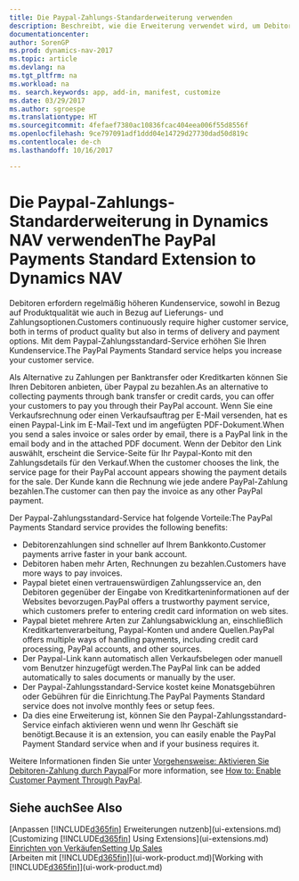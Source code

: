 ```yaml
---
title: Die Paypal-Zahlungs-Standarderweiterung verwenden
description: Beschreibt, wie die Erweiterung verwendet wird, um Debitoren zu aktivieren, um Zahlungen mit Paypal zu leisten.
documentationcenter: 
author: SorenGP
ms.prod: dynamics-nav-2017
ms.topic: article
ms.devlang: na
ms.tgt_pltfrm: na
ms.workload: na
ms. search.keywords: app, add-in, manifest, customize
ms.date: 03/29/2017
ms.author: sgroespe
ms.translationtype: HT
ms.sourcegitcommit: 4fefaef7380ac10836fcac404eea006f55d8556f
ms.openlocfilehash: 9ce797091adf1ddd04e14729d27730dad50d819c
ms.contentlocale: de-ch
ms.lasthandoff: 10/16/2017

---
```

# <a name="the-paypal-payments-standard-extension-to-dynamics-nav"></a><span data-ttu-id="81664-103">Die Paypal-Zahlungs-Standarderweiterung in Dynamics NAV verwenden</span><span class="sxs-lookup"><span data-stu-id="81664-103">The PayPal Payments Standard Extension to Dynamics NAV</span></span>
<span data-ttu-id="81664-104">Debitoren erfordern regelmäßig höheren Kundenservice, sowohl in Bezug auf Produktqualität wie auch in Bezug auf Lieferungs- und Zahlungsoptionen.</span><span class="sxs-lookup"><span data-stu-id="81664-104">Customers continuously require higher customer service, both in terms of product quality but also in terms of delivery and payment options.</span></span> <span data-ttu-id="81664-105">Mit dem Paypal-Zahlungsstandard-Service erhöhen Sie Ihren Kundenservice.</span><span class="sxs-lookup"><span data-stu-id="81664-105">The PayPal Payments Standard service helps you increase your customer service.</span></span>

<span data-ttu-id="81664-106">Als Alternative zu Zahlungen per Banktransfer oder Kreditkarten können Sie Ihren Debitoren anbieten, über Paypal zu bezahlen.</span><span class="sxs-lookup"><span data-stu-id="81664-106">As an alternative to collecting payments through bank transfer or credit cards, you can offer your customers to pay you through their PayPal account.</span></span> <span data-ttu-id="81664-107">Wenn Sie eine Verkaufsrechnung oder einen Verkaufsauftrag per E-Mail versenden, hat es einen Paypal-Link im E-Mail-Text und im angefügten PDF-Dokument.</span><span class="sxs-lookup"><span data-stu-id="81664-107">When you send a sales invoice or sales order by email, there is a PayPal link in the email body and in the attached PDF document.</span></span> <span data-ttu-id="81664-108">Wenn der Debitor den Link auswählt, erscheint die Service-Seite für Ihr Paypal-Konto mit den Zahlungsdetails für den Verkauf.</span><span class="sxs-lookup"><span data-stu-id="81664-108">When the customer chooses the link, the service page for their PayPal account appears showing the payment details for the sale.</span></span> <span data-ttu-id="81664-109">Der Kunde kann die Rechnung wie jede andere PayPal-Zahlung bezahlen.</span><span class="sxs-lookup"><span data-stu-id="81664-109">The customer can then pay the invoice as any other PayPal payment.</span></span>

<span data-ttu-id="81664-110">Der Paypal-Zahlungsstandard-Service hat folgende Vorteile:</span><span class="sxs-lookup"><span data-stu-id="81664-110">The PayPal Payments Standard service provides the following benefits:</span></span>

* <span data-ttu-id="81664-111">Debitorenzahlungen sind schneller auf Ihrem Bankkonto.</span><span class="sxs-lookup"><span data-stu-id="81664-111">Customer payments arrive faster in your bank account.</span></span>
* <span data-ttu-id="81664-112">Debitoren haben mehr Arten, Rechnungen zu bezahlen.</span><span class="sxs-lookup"><span data-stu-id="81664-112">Customers have more ways to pay invoices.</span></span>
* <span data-ttu-id="81664-113">Paypal bietet einen vertrauenswürdigen Zahlungsservice an, den Debitoren gegenüber der Eingabe von Kreditkarteninformationen auf der Websites bevorzugen.</span><span class="sxs-lookup"><span data-stu-id="81664-113">PayPal offers a trustworthy payment service, which customers prefer to entering credit card information on web sites.</span></span>
* <span data-ttu-id="81664-114">Paypal bietet mehrere Arten zur Zahlungsabwicklung an, einschließlich Kreditkartenverarbeitung, Paypal-Konten und andere Quellen.</span><span class="sxs-lookup"><span data-stu-id="81664-114">PayPal offers multiple ways of handling payments, including credit card processing, PayPal accounts, and other sources.</span></span>
* <span data-ttu-id="81664-115">Der Paypal-Link kann automatisch allen Verkaufsbelegen oder manuell vom Benutzer hinzugefügt werden.</span><span class="sxs-lookup"><span data-stu-id="81664-115">The PayPal link can be added automatically to sales documents or manually by the user.</span></span>
* <span data-ttu-id="81664-116">Der Paypal-Zahlungsstandard-Service kostet keine Monatsgebühren oder Gebühren für die Einrichtung.</span><span class="sxs-lookup"><span data-stu-id="81664-116">The PayPal Payments Standard service does not involve monthly fees or setup fees.</span></span>
* <span data-ttu-id="81664-117">Da dies eine Erweiterung ist, können Sie den Paypal-Zahlungsstandard-Service einfach aktivieren wenn und wenn Ihr Geschäft sie benötigt.</span><span class="sxs-lookup"><span data-stu-id="81664-117">Because it is an extension, you can easily enable the PayPal Payment Standard service when and if your business requires it.</span></span>  

<span data-ttu-id="81664-118">Weitere Informationen finden Sie unter [Vorgehensweise: Aktivieren Sie Debitoren-Zahlung durch Paypal](sales-how-enable-payment-service-extensions.md)</span><span class="sxs-lookup"><span data-stu-id="81664-118">For more information, see [How to: Enable Customer Payment Through PayPal](sales-how-enable-payment-service-extensions.md).</span></span>

## <a name="see-also"></a><span data-ttu-id="81664-119">Siehe auch</span><span class="sxs-lookup"><span data-stu-id="81664-119">See Also</span></span>
<span data-ttu-id="81664-120">[Anpassen [!INCLUDE[d365fin](includes/d365fin_md.md)] Erweiterungen nutzenb](ui-extensions.md)</span><span class="sxs-lookup"><span data-stu-id="81664-120">[Customizing [!INCLUDE[d365fin](includes/d365fin_md.md)] Using Extensions](ui-extensions.md)</span></span>  
[<span data-ttu-id="81664-121">Einrichten von Verkäufen</span><span class="sxs-lookup"><span data-stu-id="81664-121">Setting Up Sales</span></span>](sales-setup-sales.md)  
<span data-ttu-id="81664-122">[Arbeiten mit [!INCLUDE[d365fin](includes/d365fin_md.md)]](ui-work-product.md)</span><span class="sxs-lookup"><span data-stu-id="81664-122">[Working with [!INCLUDE[d365fin](includes/d365fin_md.md)]](ui-work-product.md)</span></span>

